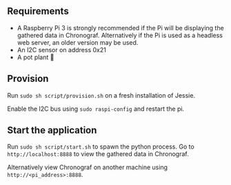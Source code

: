 ## Requirements
  - A Raspberry Pi 3 is strongly recommended if the Pi will be displaying the gathered data in Chronograf. Alternatively if the Pi is used as a headless web server, an older version may be used.
  - An I2C sensor on address 0x21
  - A pot plant 🌻

## Provision
Run `sudo sh script/provision.sh` on a fresh installation of Jessie.

Enable the I2C bus using `sudo raspi-config` and restart the pi.

## Start the application
Run `sudo sh script/start.sh` to spawn the python process. Go to `http://localhost:8888` to view the gathered data in Chronograf.

Alternatively view Chronograf on another machine using `http://<pi_address>:8888`.